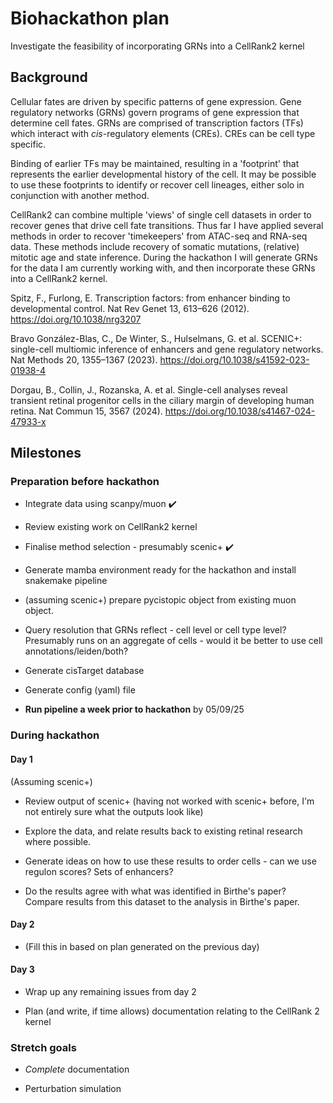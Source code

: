 # Biohackathon plan

Investigate the feasibility of incorporating GRNs into a CellRank2 kernel

## Background

Cellular fates are driven by specific patterns of gene expression. Gene regulatory networks (GRNs) govern programs of gene expression that determine cell fates. GRNs are comprised of transcription factors (TFs) which interact with _cis_-regulatory elements (CREs). CREs can be cell type specific. 

Binding of earlier TFs may be maintained, resulting in a 'footprint' that represents the earlier developmental history of the cell. It may be possible to use these footprints to identify or recover cell lineages, either solo in conjunction with another method.

CellRank2 can combine multiple 'views' of single cell datasets in order to recover genes that drive cell fate transitions. Thus far I have applied several methods in order to recover 'timekeepers' from ATAC-seq and RNA-seq data. These methods include recovery of somatic mutations, (relative) mitotic age and state inference. During the hackathon I will generate GRNs for the data I am currently working with, and then incorporate these GRNs into a CellRank2 kernel.

Spitz, F., Furlong, E. Transcription factors: from enhancer binding to developmental control. Nat Rev Genet 13, 613–626 (2012). https://doi.org/10.1038/nrg3207

Bravo González-Blas, C., De Winter, S., Hulselmans, G. et al. SCENIC+: single-cell multiomic inference of enhancers and gene regulatory networks. Nat Methods 20, 1355–1367 (2023). https://doi.org/10.1038/s41592-023-01938-4

Dorgau, B., Collin, J., Rozanska, A. et al. Single-cell analyses reveal transient retinal progenitor cells in the ciliary margin of developing human retina. Nat Commun 15, 3567 (2024). https://doi.org/10.1038/s41467-024-47933-x

## Milestones

### Preparation before hackathon 

* Integrate data using scanpy/muon :heavy_check_mark:

* Review existing work on CellRank2 kernel

* Finalise method selection - presumably scenic+ ✔️

* Generate mamba environment ready for the hackathon and install snakemake pipeline

* (assuming scenic+) prepare pycistopic object from existing muon object.

* Query resolution that GRNs reflect - cell level or cell type level? Presumably runs on an aggregate of cells - would it be better to use cell annotations/leiden/both?

* Generate cisTarget database

* Generate config (yaml) file

* **Run pipeline a week prior to hackathon** by 05/09/25


### During hackathon

#### Day 1

(Assuming scenic+)

* Review output of scenic+ (having not worked with scenic+ before, I'm not entirely sure what the outputs look like)

* Explore the data, and relate results back to existing retinal research where possible.

* Generate ideas on how to use these results to order cells - can we use regulon scores? Sets of enhancers?

* Do the results agree with what was identified in Birthe's paper? Compare results from this dataset to the analysis in Birthe's paper.

#### Day 2

* (Fill this in based on plan generated on the previous day)

#### Day 3

* Wrap up any remaining issues from day 2

* Plan (and write, if time allows) documentation relating to the CellRank 2 kernel

### Stretch goals

* _Complete_ documentation

* Perturbation simulation






